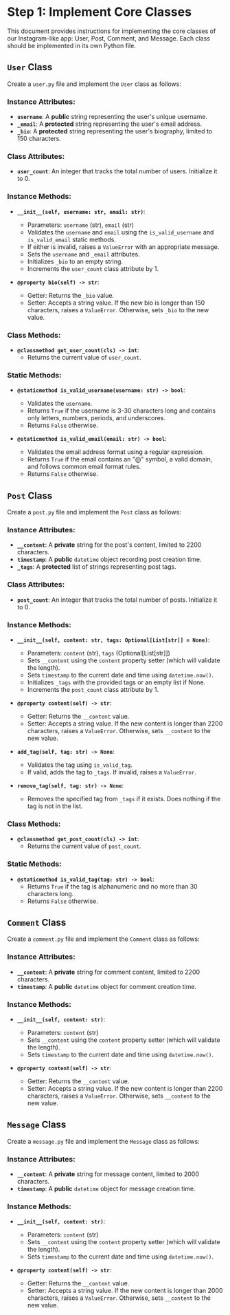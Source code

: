 # Step 1: Implement Core Classes

This document provides instructions for implementing the core classes of our Instagram-like app: User, Post, Comment, and Message. Each class should be implemented in its own Python file.

## `User` Class

Create a `user.py` file and implement the `User` class as follows:

### Instance Attributes:

- **`username`**: A **public** string representing the user's unique username.
- **`_email`**: A **protected** string representing the user's email address.
- **`_bio`**: A **protected** string representing the user's biography, limited to 150 characters.

### Class Attributes:

- **`user_count`**: An integer that tracks the total number of users. Initialize it to 0.

### Instance Methods:

- **`__init__(self, username: str, email: str)`**: 
  - Parameters: `username` (str), `email` (str)
  - Validates the `username` and `email` using the `is_valid_username` and `is_valid_email` static methods.
  - If either is invalid, raises a `ValueError` with an appropriate message.
  - Sets the `username` and `_email` attributes.
  - Initializes `_bio` to an empty string.
  - Increments the `user_count` class attribute by 1.

- **`@property bio(self) -> str`**: 
  - Getter: Returns the `_bio` value.
  - Setter: Accepts a string value. If the new bio is longer than 150 characters, raises a `ValueError`. Otherwise, sets `_bio` to the new value.

### Class Methods:

- **`@classmethod get_user_count(cls) -> int`**: 
  - Returns the current value of `user_count`.

### Static Methods:

- **`@staticmethod is_valid_username(username: str) -> bool`**: 
  - Validates the `username`.
  - Returns `True` if the username is 3-30 characters long and contains only letters, numbers, periods, and underscores.
  - Returns `False` otherwise.

- **`@staticmethod is_valid_email(email: str) -> bool`**: 
  - Validates the email address format using a regular expression.
  - Returns `True` if the email contains an "@" symbol, a valid domain, and follows common email format rules.
  - Returns `False` otherwise.

## `Post` Class

Create a `post.py` file and implement the `Post` class as follows:

### Instance Attributes:

- **`__content`**: A **private** string for the post's content, limited to 2200 characters.
- **`timestamp`**: A **public** `datetime` object recording post creation time.
- **`_tags`**: A **protected** list of strings representing post tags.

### Class Attributes:

- **`post_count`**: An integer that tracks the total number of posts. Initialize it to 0.

### Instance Methods:

- **`__init__(self, content: str, tags: Optional[List[str]] = None)`**: 
  - Parameters: `content` (str), `tags` (Optional[List[str]])
  - Sets `__content` using the `content` property setter (which will validate the length).
  - Sets `timestamp` to the current date and time using `datetime.now()`.
  - Initializes `_tags` with the provided tags or an empty list if None.
  - Increments the `post_count` class attribute by 1.

- **`@property content(self) -> str`**: 
  - Getter: Returns the `__content` value.
  - Setter: Accepts a string value. If the new content is longer than 2200 characters, raises a `ValueError`. Otherwise, sets `__content` to the new value.

- **`add_tag(self, tag: str) -> None`**: 
  - Validates the tag using `is_valid_tag`.
  - If valid, adds the tag to `_tags`. If invalid, raises a `ValueError`.

- **`remove_tag(self, tag: str) -> None`**: 
  - Removes the specified tag from `_tags` if it exists. Does nothing if the tag is not in the list.

### Class Methods:

- **`@classmethod get_post_count(cls) -> int`**: 
  - Returns the current value of `post_count`.

### Static Methods:

- **`@staticmethod is_valid_tag(tag: str) -> bool`**: 
  - Returns `True` if the tag is alphanumeric and no more than 30 characters long.
  - Returns `False` otherwise.

## `Comment` Class

Create a `comment.py` file and implement the `Comment` class as follows:

### Instance Attributes:

- **`__content`**: A **private** string for comment content, limited to 2200 characters.
- **`timestamp`**: A **public** `datetime` object for comment creation time.

### Instance Methods:

- **`__init__(self, content: str)`**: 
  - Parameters: `content` (str)
  - Sets `__content` using the `content` property setter (which will validate the length).
  - Sets `timestamp` to the current date and time using `datetime.now()`.

- **`@property content(self) -> str`**: 
  - Getter: Returns the `__content` value.
  - Setter: Accepts a string value. If the new content is longer than 2200 characters, raises a `ValueError`. Otherwise, sets `__content` to the new value.

## `Message` Class

Create a `message.py` file and implement the `Message` class as follows:

### Instance Attributes:

- **`__content`**: A **private** string for message content, limited to 2000 characters.
- **`timestamp`**: A **public** `datetime` object for message creation time.

### Instance Methods:

- **`__init__(self, content: str)`**: 
  - Parameters: `content` (str)
  - Sets `__content` using the `content` property setter (which will validate the length).
  - Sets `timestamp` to the current date and time using `datetime.now()`.

- **`@property content(self) -> str`**: 
  - Getter: Returns the `__content` value.
  - Setter: Accepts a string value. If the new content is longer than 2000 characters, raises a `ValueError`. Otherwise, sets `__content` to the new value.

